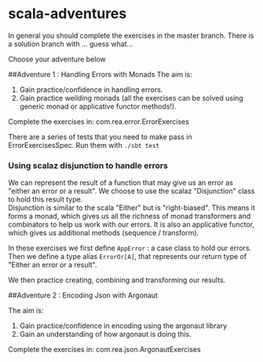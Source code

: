# scala-adventures
In general you should complete the exercises in the master branch.
There is a solution branch with  ... guess what...

Choose your adventure below


##Adventure 1 : Handling Errors with Monads
The aim is:
1. Gain practice/confidence in handling errors.
2. Gain practice weilding monads (all the exercises can be solved using generic monad or applicative functor methods!).

Complete the exercises in: com.rea.error.ErrorExercises

There are a series of tests that you need to make pass in ErrorExercisesSpec.
Run them with `./sbt test`


### Using scalaz disjunction to handle errors

We can represent the result of a function that may give us an error as "either an error or a result".
We choose to use the scalaz "Disjunction" class to hold this result type.  
Disjunction is similar to the scala "Either" but is "right-biased".  This means it forms a monad, which
gives us all the richness of monad transformers and combinators to help us work with our errors.  It is also 
an applicative functor, which gives us additional methods (sequence / transform).

In these exercises we first define `AppError` : a case class to hold our errors.
Then we define a type alias `ErrorOr[A]`, that represents our return type of "Either an error or a result".

We then practice creating, combining and transforming our results.

##Adventure 2 : Encoding Json with Argonaut

The aim is:
1. Gain practice/confidence in encoding using the argonaut library
2. Gain an understanding of how argonaut is doing this.

Complete the exercises in: com.rea.json.ArgonautExercises


